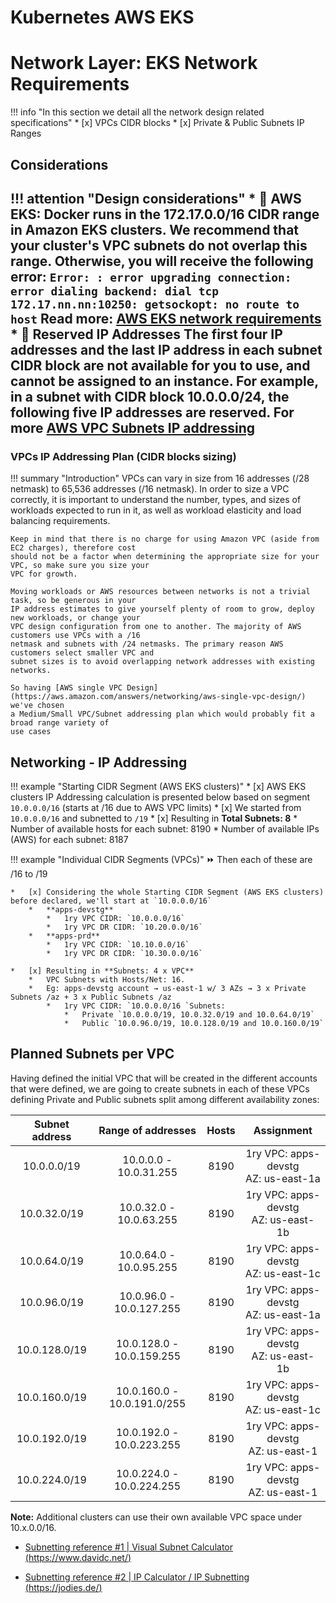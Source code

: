 # Kubernetes AWS EKS

# Network Layer: EKS Network Requirements

!!! info "In this section we detail all the network design related specifications"
    * [x] VPCs CIDR blocks
    * [x] Private & Public Subnets IP Ranges

## Considerations
!!! attention "Design considerations"
    * :ledger: **AWS EKS:** Docker runs in the 172.17.0.0/16 CIDR range in Amazon EKS clusters.
      We recommend that your cluster's VPC subnets do not overlap this range. Otherwise, you will
      receive the following error:
      ```
      Error: : error upgrading connection: error dialing backend: dial tcp 172.17.nn.nn:10250:
      getsockopt: no route to host
      ```
      Read more: [AWS EKS network requirements](https://docs.aws.amazon.com/eks/latest/userguide/network_reqs.html)
    * :ledger: **Reserved IP Addresses**
    The first four IP addresses and the last IP address in each subnet CIDR block are not available for you to use,
    and cannot be assigned to an instance. For example, in a subnet with CIDR block 10.0.0.0/24, the following five IP
    addresses are reserved. For more [AWS VPC Subnets IP addressing](https://docs.aws.amazon.com/vpc/latest/userguide/VPC_Subnets.html#vpc-sizing-ipv4)
---

### VPCs IP Addressing Plan (CIDR blocks sizing)

!!! summary "Introduction"
    VPCs can vary in size from 16 addresses (/28 netmask) to 65,536 addresses (/16 netmask). 
    In order to size a VPC correctly, it is important to understand the number, types, and sizes of workloads 
    expected to run in it, as well as workload elasticity and load balancing requirements. 
    
    Keep in mind that there is no charge for using Amazon VPC (aside from EC2 charges), therefore cost 
    should not be a factor when determining the appropriate size for your VPC, so make sure you size your 
    VPC for growth.
    
    Moving workloads or AWS resources between networks is not a trivial task, so be generous in your 
    IP address estimates to give yourself plenty of room to grow, deploy new workloads, or change your 
    VPC design configuration from one to another. The majority of AWS customers use VPCs with a /16 
    netmask and subnets with /24 netmasks. The primary reason AWS customers select smaller VPC and 
    subnet sizes is to avoid overlapping network addresses with existing networks. 

    So having [AWS single VPC Design](https://aws.amazon.com/answers/networking/aws-single-vpc-design/) we've chosen
    a Medium/Small VPC/Subnet addressing plan which would probably fit a broad range variety of
    use cases

## Networking - IP Addressing

!!! example "Starting CIDR Segment (AWS EKS clusters)"
    * [x] AWS EKS clusters IP Addressing calculation is presented below based on segment `10.0.0.0/16` (starts at /16 due to AWS VPC limits)
    * [x] We started from `10.0.0.0/16` and subnetted to `/19`
    * [x] Resulting in **Total Subnets: 8**
      *   Number of available hosts for each subnet: 8190
      *   Number of available IPs (AWS) for each subnet: 8187
    
!!! example "Individual CIDR Segments (VPCs)"
    :fast_forward: Then each of these are /16 to /19
    
    *   [x] Considering the whole Starting CIDR Segment (AWS EKS clusters) before declared, we'll start at `10.0.0.0/16`
        *   **apps-devstg**
            *   1ry VPC CIDR: `10.0.0.0/16`
            *   1ry VPC DR CIDR: `10.20.0.0/16`
        *   **apps-prd**
            *   1ry VPC CIDR: `10.10.0.0/16`
            *   1ry VPC DR CIDR: `10.30.0.0/16`
            
    *   [x] Resulting in **Subnets: 4 x VPC**
        *   VPC Subnets with Hosts/Net: 16.
        *   Eg: apps-devstg account → us-east-1 w/ 3 AZs → 3 x Private Subnets /az + 3 x Public Subnets /az
            *   1ry VPC CIDR: `10.0.0.0/16 `Subnets:
                *   Private `10.0.0.0/19, 10.0.32.0/19 and 10.0.64.0/19`
                *   Public `10.0.96.0/19, 10.0.128.0/19 and 10.0.160.0/19`

## Planned Subnets per VPC

Having defined the initial VPC that will be created in the different accounts that were defined, we are going to create
subnets in each of these VPCs defining Private and Public subnets split among different availability zones:
    

| Subnet address |     Range of addresses      | Hosts |                Assignment                |
| :------------: | :-------------------------: | :---: | :--------------------------------------: |
|  10.0.0.0/19   |   10.0.0.0 - 10.0.31.255    | 8190  | 1ry VPC: apps-devstg<br/> AZ: us-east-1a |
|  10.0.32.0/19  |   10.0.32.0 - 10.0.63.255   | 8190  | 1ry VPC: apps-devstg<br/> AZ: us-east-1b |
|  10.0.64.0/19  |   10.0.64.0 - 10.0.95.255   | 8190  | 1ry VPC: apps-devstg<br/> AZ: us-east-1c |
|  10.0.96.0/19  |  10.0.96.0 - 10.0.127.255   | 8190  | 1ry VPC: apps-devstg<br/> AZ: us-east-1a |
| 10.0.128.0/19  |  10.0.128.0 - 10.0.159.255  | 8190  | 1ry VPC: apps-devstg<br/> AZ: us-east-1b |
| 10.0.160.0/19  | 10.0.160.0 - 10.0.191.0/255 | 8190  | 1ry VPC: apps-devstg<br/> AZ: us-east-1c |
| 10.0.192.0/19  |  10.0.192.0 - 10.0.223.255  | 8190  | 1ry VPC: apps-devstg<br/> AZ: us-east-1  |
| 10.0.224.0/19  |  10.0.224.0 - 10.0.224.255  | 8190  | 1ry VPC: apps-devstg<br/> AZ: us-east-1  |

**Note:** Additional clusters can use their own available VPC space under 10.x.0.0/16.

- [Subnetting reference #1 | Visual Subnet Calculator (https://www.davidc.net/)](https://www.davidc.net/sites/default/subnets/subnets.html?network=10.0.0.0&mask=16&division=15.7231)

- [Subnetting reference #2 | IP Calculator / IP Subnetting (https://jodies.de/)](http://jodies.de/ipcalc?host=10.0.0.0&mask1=16&mask2=19)